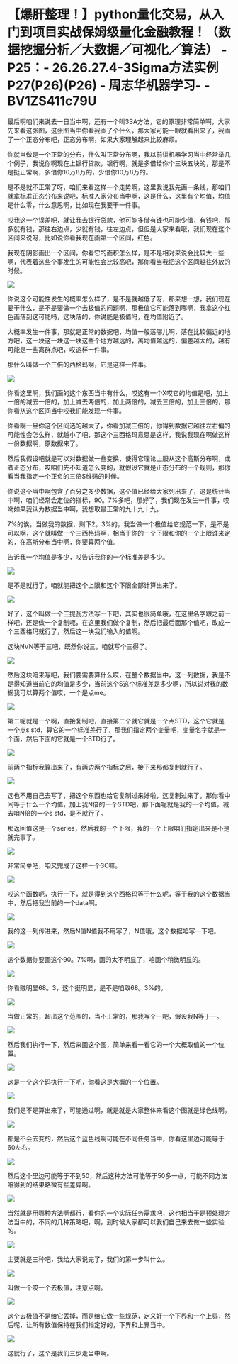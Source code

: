 # 【爆肝整理！】python量化交易，从入门到项目实战保姆级量化金融教程！（数据挖掘分析／大数据／可视化／算法） - P25：- 26.26.27.4-3Sigma方法实例P27(P26)(P26) - 周志华机器学习- - BV1ZS411c79U

最后啊咱们来说去一日当中啊，还有一个叫3SA方法，它的原理非常简单啊，大家先来看这张图，这张图当中你看我画了个什么，那大家可能一眼就看出来了，我画了一个正态分布吧，正态分布啊，如果大家理解起来比较麻烦。

你就当做是一个正常的分布，什么叫正常分布啊，我以前讲机器学习当中经常举几个例子，我说你啊现在上银行贷款，银行啊，就是多借给你个三块五块的，那是不是挺正常啊，多借你10万8万的，少借你10万8万的。

是不是就不正常了呀，咱们来看这样一个走势啊，这里我说我先画一条线，那咱们就拿标准正态分布来说吧，标准人家分布当中啊，这是什么，这里有个均值，均值是什么零，什么意思啊，比如现在我要干一件事。

哎我这一个误差吧，就让我去银行贷款，他可能多借有钱也可能少借，有钱吧，那多就有钱，那往右边点，少就有钱，往左边点，但但是大家来看哦，我们现在这个区间来说呀，比如说你看我现在画第一个区间，红色。

我现在阴影画出一个区间，你看它的面积怎么样，是不是相对来说会比较大一些啊，代表着这些个事发生的可能性会比较高吧，那你看当我把这个区间越往外放的时候。



![](img/0b394fd724301baacbdaeacb888c477b_1.png)

你说这个可能性发生的概率怎么样了，是不是就越低了呀，那来想一想，我们现在要干什么，是不是要做一个去极值的问题啊，那极值它可能落到哪啊，我拿这个红色画落到这可能吗，这块落的，你说能是极值吗，在均值附近了。

大概率发生一件事，那就是正常的数据吧，均值一般落哪儿啊，落在比较偏远的地方吧，这一块这一块这一块这些个地方越远的，离均值越远的，偏差越大的，越有可能是一些离群点吧，哎这样一件事。

那什么叫做一个三倍的西格玛啊，它是这样一件事。

![](img/0b394fd724301baacbdaeacb888c477b_3.png)

你看这里啊，我们画的这个东西当中有什么，哎这有一个X哎它的均值是吧，加上一倍的减去一倍的，加上减去两倍的，加上两倍的，减去三倍的，加上三倍的，那你看从这个区间当中哎我们能发现一件事。

你看啊一旦你这个区间选的越大了，你看加减三倍的，你得到数据它越往左右偏的可能性会怎么样，就越小了吧，那这个三西格玛意思是这样，我说我现在啊做这样一份数据啊，原数据来了。

然后我假设吧就是可以对数据做一些变换，使得它理论上服从这个高斯分布啊，或者正态分布，哎咱们先不知道怎么变的，就假设它就是正态分布的一个规则，那你看当我指定一个正负的三倍S维码的时候。

你说这个当中啊包含了百分之多少数据，这个值已经给大家列出来了，这是统计当中啊，咱们经常会定位的指标，90。7%多吧，那好了，我们现在发生一件事，哎呦如果我认为数据当中啊，我想取最正常的九十九十九。

7%的诶，当做我的数据，剩下2。3%的，我当做一个极值给它规范一下，是不是可以啊，这个就叫做一个三西格玛啊，相当于你的一个下限和你的一个上限谁来定的，在高斯分布当中啊，你要算两个值。

告诉我一个均值是多少，哎告诉我你的一个标准差是多少。

![](img/0b394fd724301baacbdaeacb888c477b_5.png)

是不是就行了，咱就能把这个上限和这个下限全部计算出来了。

![](img/0b394fd724301baacbdaeacb888c477b_7.png)

好了，这个叫做一个三提瓦方法写一下吧，其实也很简单哦，在这里名字跟之前一样吧，还是做一个复制呃，在这里我们做个复制，然后把最后面那个值吧，改成一个三西格玛就行了，然后这一块我们输入的值啊。

这块NVN等于三吧，既然你说三，咱就写个三得了。

![](img/0b394fd724301baacbdaeacb888c477b_9.png)

然后这块咱来写吧，我们要需要算什么哎，在整个数据当中，这一列数据，我是不是得知道当前它的均值是多少，当前这个S这个标准差是多少啊，所以说对我的数据我可以算两个值哎，一个是点me。



![](img/0b394fd724301baacbdaeacb888c477b_11.png)

第二呢就是一个啊，直接复制吧，直接第二个就它就是一个点STD，这个它就是一个点s std，算它的一个标准差行了，那我们指定两个变量吧，变量名字就是一个面，然后下面的它就是一个STD行了。



![](img/0b394fd724301baacbdaeacb888c477b_13.png)

前两个指标我算出来了，有两边两个指标之后，接下来那都复制就行了。

![](img/0b394fd724301baacbdaeacb888c477b_15.png)

这也不用自己去写了，把这个东西也给它复制过来好啦，这复制过来了，那你看中间等于什么一个均值，加上我N倍的一个STD吧，那下面呢就是我的一个均值，减去咱N倍的一个s std，是不就行了。

那返回值这是一个series，然后我的一个下限，我的一个上限咱们指定出来是不是就完事了。

![](img/0b394fd724301baacbdaeacb888c477b_17.png)

非常简单吧，咱又完成了这样一个3C嘛。

![](img/0b394fd724301baacbdaeacb888c477b_19.png)

哎这个函数呃，执行一下，就是得到这个西格玛等于什么呢，等于我的这个数据当中，然后把我当前的一个data啊。



![](img/0b394fd724301baacbdaeacb888c477b_21.png)

我的这一列传进来，然后N值N值我不用写了，N值哦，这个数据咱写一下吧。

![](img/0b394fd724301baacbdaeacb888c477b_23.png)

这个数据你要画这个90。7%啊，画的太不明显了，咱画个稍微明显的。

![](img/0b394fd724301baacbdaeacb888c477b_25.png)

你看贼明显68。3，这个挺明显，是不是咱取68。3%的。

![](img/0b394fd724301baacbdaeacb888c477b_27.png)

当做正常的，超出这个范围的，当不正常的，那我写个一吧，假设我N等于一。

![](img/0b394fd724301baacbdaeacb888c477b_29.png)

然后我们执行一下，然后来画这个图，简单来看一看它的一个大概取值的一个位置。

![](img/0b394fd724301baacbdaeacb888c477b_31.png)

这是一个这个码执行一下吧，你看这是大概的一个位置。

![](img/0b394fd724301baacbdaeacb888c477b_33.png)

我们是不是算出来了，可能通过啊，就是就是大家整体来看这个图就是绿色线啊。

![](img/0b394fd724301baacbdaeacb888c477b_35.png)

都是不会去变的，然后这个蓝色线啊可能在不同任务当中，你看这里边可能等于60左右。

![](img/0b394fd724301baacbdaeacb888c477b_37.png)

然后这个里边可能等于不到50，然后这种方法可能等于50多一点，可能不同方法咱得到的结果略微有些差异啊。



![](img/0b394fd724301baacbdaeacb888c477b_39.png)

当然就是用哪种方法啊都行，看你的一个实际任务需求吧，这也相当于是预处理方法当中的，不同的几种策略吧，啊，到时候大家都可以我们自己来去做一些实验的。



![](img/0b394fd724301baacbdaeacb888c477b_41.png)

主要就是三种吧，我给大家说完了，我们的第一步叫什么。

![](img/0b394fd724301baacbdaeacb888c477b_43.png)

叫做一个哎一个去极值，注意点啊。

![](img/0b394fd724301baacbdaeacb888c477b_45.png)

这个去极值不是给它丢掉，而是给它做一些规范，定义好一个下界和一个上界，然后呢，让所有数值保持在我们指定好的，下界和上界当中。



![](img/0b394fd724301baacbdaeacb888c477b_47.png)

这就行了，这个是我们三步走当中啊。